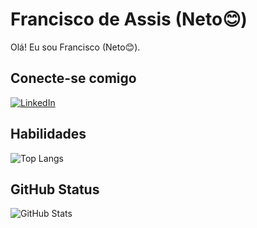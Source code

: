 
# Francisco de Assis (Neto😊)

Olá! Eu sou Francisco (Neto😊).



## Conecte-se comigo
[![LinkedIn](https://img.shields.io/badge/LinkedIn-0077B5?style=for-the-badge&logo=linkedin&logoColor=white)](https://www.linkedin.com/in/DeAssisNeto/)

## Habilidades
![Top Langs](https://github-readme-stats-git-masterrstaa-rickstaa.vercel.app/api/top-langs/?username=DeAssisNeto&bg_color=000&border_color=30A3DC&title_color=E94D5F&text_color=FFF)


## GitHub Status
![GitHub Stats](https://github-readme-stats.vercel.app/api?username=DeAssisNeto&theme=transparent&bg_color=000&border_color=30A3DC&show_icons=true&icon_color=30A3DC&title_color=E94D5F&text_color=FFF)


